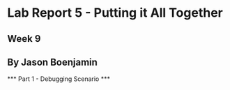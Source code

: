 # Lab Report 5 - Putting it All Together
## Week 9
## By Jason Boenjamin

*** Part 1 - Debugging Scenario ***
